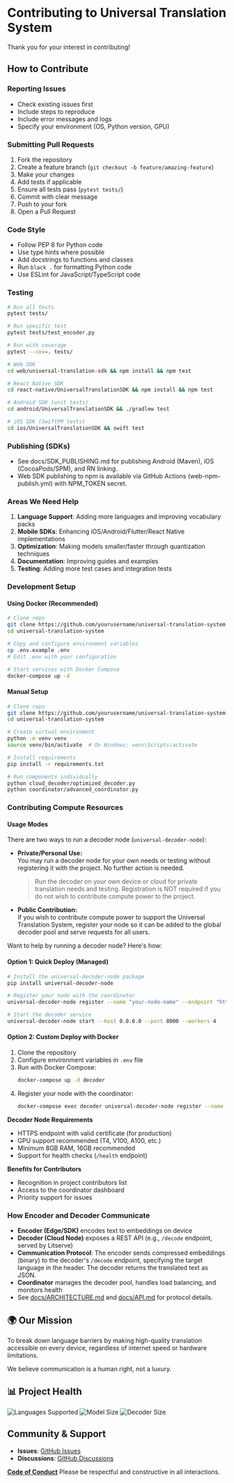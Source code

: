 # Contributing to Universal Translation System

Thank you for your interest in contributing!

## How to Contribute

### Reporting Issues
- Check existing issues first
- Include steps to reproduce
- Include error messages and logs
- Specify your environment (OS, Python version, GPU)

### Submitting Pull Requests

1. Fork the repository
2. Create a feature branch (`git checkout -b feature/amazing-feature`)
3. Make your changes
4. Add tests if applicable
5. Ensure all tests pass (`pytest tests/`)
6. Commit with clear message
7. Push to your fork
8. Open a Pull Request

### Code Style

- Follow PEP 8 for Python code
- Use type hints where possible
- Add docstrings to functions and classes
- Run `black .` for formatting Python code
- Use ESLint for JavaScript/TypeScript code

### Testing

```bash
# Run all tests
pytest tests/

# Run specific test
pytest tests/test_encoder.py

# Run with coverage
pytest --cov=. tests/

# Web SDK
cd web/universal-translation-sdk && npm install && npm test

# React Native SDK
cd react-native/UniversalTranslationSDK && npm install && npm test

# Android SDK (unit tests)
cd android/UniversalTranslationSDK && ./gradlew test

# iOS SDK (SwiftPM tests)
cd ios/UniversalTranslationSDK && swift test
```

### Publishing (SDKs)
- See docs/SDK_PUBLISHING.md for publishing Android (Maven), iOS (CocoaPods/SPM), and RN linking.
- Web SDK publishing to npm is available via GitHub Actions (web-npm-publish.yml) with NPM_TOKEN secret.

### Areas We Need Help
1. **Language Support**: Adding more languages and improving vocabulary packs
2. **Mobile SDKs**: Enhancing iOS/Android/Flutter/React Native implementations
3. **Optimization**: Making models smaller/faster through quantization techniques
4. **Documentation**: Improving guides and examples
5. **Testing**: Adding more test cases and integration tests

### Development Setup

#### Using Docker (Recommended)
```bash
# Clone repo
git clone https://github.com/yourusername/universal-translation-system
cd universal-translation-system

# Copy and configure environment variables
cp .env.example .env
# Edit .env with your configuration

# Start services with Docker Compose
docker-compose up -d
```

#### Manual Setup
```bash
# Clone repo
git clone https://github.com/yourusername/universal-translation-system
cd universal-translation-system

# Create virtual environment
python -m venv venv
source venv/bin/activate  # On Windows: venv\Scripts\activate

# Install requirements
pip install -r requirements.txt

# Run components individually
python cloud_decoder/optimized_decoder.py
python coordinator/advanced_coordinator.py
```

### Contributing Compute Resources

#### Usage Modes

There are two ways to run a decoder node (`universal-decoder-node`):

- **Private/Personal Use:**  
  You may run a decoder node for your own needs or testing without registering it with the project. No further action is needed.
  > Run the decoder on your own device or cloud for private translation needs and testing. Registration is NOT required if you do not wish to contribute compute power to the project.

- **Public Contribution:**  
  If you wish to contribute compute power to support the Universal Translation System, register your node so it can be added to the global decoder pool and serve requests for all users.

Want to help by running a decoder node? Here's how:

#### Option 1: Quick Deploy (Managed)
```bash
# Install the universal-decoder-node package
pip install universal-decoder-node

# Register your node with the coordinator
universal-decoder-node register --name "your-node-name" --endpoint "https://your-decoder.com" --gpu-type "T4" --capacity 100 --coordinator-url "https://coordinator.example.com"

# Start the decoder service
universal-decoder-node start --host 0.0.0.0 --port 8000 --workers 4
```

#### Option 2: Custom Deploy with Docker
1. Clone the repository
2. Configure environment variables in `.env` file
3. Run with Docker Compose:
   ```bash
   docker-compose up -d decoder
   ```
4. Register your node with the coordinator:
   ```bash
   docker-compose exec decoder universal-decoder-node register --name "your-node-name" --endpoint "https://your-decoder.com"
   ```

**Decoder Node Requirements**
- HTTPS endpoint with valid certificate (for production)
- GPU support recommended (T4, V100, A100, etc.)
- Minimum 8GB RAM, 16GB recommended
- Support for health checks (`/health` endpoint)

**Benefits for Contributors**
- Recognition in project contributors list
- Access to the coordinator dashboard
- Priority support for issues

### How Encoder and Decoder Communicate
- **Encoder (Edge/SDK)** encodes text to embeddings on device
- **Decoder (Cloud Node)** exposes a REST API (e.g., `/decode` endpoint, served by Litserve)
- **Communication Protocol**: The encoder sends compressed embeddings (binary) to the decoder's `/decode` endpoint, specifying the target language in the header. The decoder returns the translated text as JSON.
- **Coordinator** manages the decoder pool, handles load balancing, and monitors health
- See [docs/ARCHITECTURE.md](docs/ARCHITECTURE.md) and [docs/API.md](docs/API.md) for protocol details.

## 🌍 Our Mission

To break down language barriers by making high-quality translation accessible on every device, regardless of internet speed or hardware limitations.

We believe communication is a human right, not a luxury.

## 📊 Project Health

![Languages Supported](https://img.shields.io/badge/languages-20-brightgreen)
![Model Size](https://img.shields.io/badge/encoder%20size-35MB-blue)
![Decoder Size](https://img.shields.io/badge/decoder%20size-350MB-blue)

## Community & Support

- **Issues**: [GitHub Issues](https://github.com/yourusername/universal-translation-system/issues)
- **Discussions**: [GitHub Discussions](https://github.com/yourusername/universal-translation-system/discussions)

**[Code of Conduct](CODE_OF_CONDUCT.md)**
Please be respectful and constructive in all interactions.